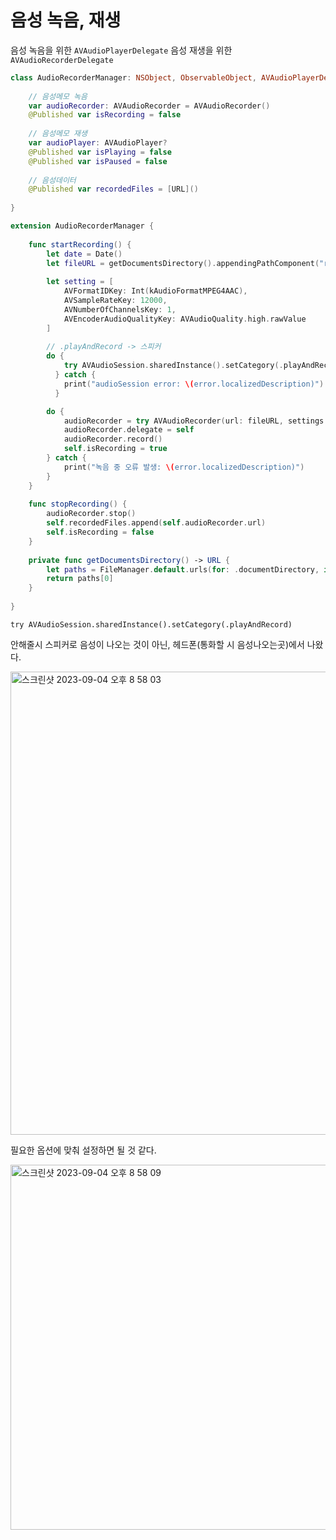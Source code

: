 # 음성 녹음, 재생


음성 녹음을 위한 `AVAudioPlayerDelegate`
음성 재생을 위한 `AVAudioRecorderDelegate`

```swift
class AudioRecorderManager: NSObject, ObservableObject, AVAudioPlayerDelegate, AVAudioRecorderDelegate {
    
    // 음성메모 녹음
    var audioRecorder: AVAudioRecorder = AVAudioRecorder()
    @Published var isRecording = false
    
    // 음성메모 재생
    var audioPlayer: AVAudioPlayer?
    @Published var isPlaying = false
    @Published var isPaused = false
    
    // 음성데이터
    @Published var recordedFiles = [URL]()
    
}

extension AudioRecorderManager {
    
    func startRecording() {
        let date = Date()
        let fileURL = getDocumentsDirectory().appendingPathComponent("recording-\(date).m4a")
        
        let setting = [
            AVFormatIDKey: Int(kAudioFormatMPEG4AAC),
            AVSampleRateKey: 12000,
            AVNumberOfChannelsKey: 1,
            AVEncoderAudioQualityKey: AVAudioQuality.high.rawValue
        ]
        
        // .playAndRecord -> 스피커 
        do {
            try AVAudioSession.sharedInstance().setCategory(.playAndRecord)
          } catch {
            print("audioSession error: \(error.localizedDescription)")
          }

        do {
            audioRecorder = try AVAudioRecorder(url: fileURL, settings: setting)
            audioRecorder.delegate = self
            audioRecorder.record()
            self.isRecording = true
        } catch {
            print("녹음 중 오류 발생: \(error.localizedDescription)")
        }
    }
    
    func stopRecording() {
        audioRecorder.stop()
        self.recordedFiles.append(self.audioRecorder.url)
        self.isRecording = false
    }
    
    private func getDocumentsDirectory() -> URL {
        let paths = FileManager.default.urls(for: .documentDirectory, in: .userDomainMask)
        return paths[0]
    }
    
}

```

`try AVAudioSession.sharedInstance().setCategory(.playAndRecord)`

안해줄시 스피커로 음성이 나오는 것이 아닌, 헤드폰(통화할 시 음성나오는곳)에서 나왔다.

<img width="741" alt="스크린샷 2023-09-04 오후 8 58 03" src="https://github.com/bradheo65/SwiftUIFirebaseChat/assets/45350356/afa690d8-76ce-4985-996f-e6b2db25f359">


필요한 옵션에 맞춰 설정하면 될 것 같다.

<img width="584" alt="스크린샷 2023-09-04 오후 8 58 09" src="https://github.com/bradheo65/SwiftUIFirebaseChat/assets/45350356/97c7631e-ffe4-4fc1-95e2-be27d84f201f">
